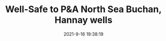 ---
"title": "Well-Safe to P&amp;A North Sea Buchan, Hannay wells"
"date": "2021-9-16 19:38:19"
"feed_name": "OFFSHOREMAG"
"feed_website": "https://www.offshore-mag.com/"
"feed_rss": "https://www.offshore-mag.com/__rss/website-scheduled-content.xml?input=%7B%22sectionAlias%22%3A%22home%22%7D"
"link": "https://www.offshore-mag.com/drilling-completion/article/14210504/wellsafe-to-pa-north-sea-buchan-hannay-wells"
"file": "_posts/2021-1-1-4bf9281bdcecf0a4e3a0fce9659957f71afefacb.md"
"accident": "0"
"drilling": "0"
"dead": "0"
"injured": "0"
---